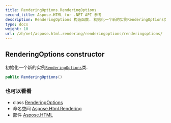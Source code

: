 ```yaml
---
title: RenderingOptions.RenderingOptions
second_title: Aspose.HTML for .NET API 参考
description: RenderingOptions 构造函数. 初始化一个新的实例RenderingOptions类.
type: docs
weight: 10
url: /zh/net/aspose.html.rendering/renderingoptions/renderingoptions/
---
```

## RenderingOptions constructor

初始化一个新的实例[`RenderingOptions`](../)类.

```csharp
public RenderingOptions()
```

### 也可以看看

* class [RenderingOptions](../)
* 命名空间 [Aspose.Html.Rendering](../../renderingoptions/)
* 部件 [Aspose.HTML](../../../)


